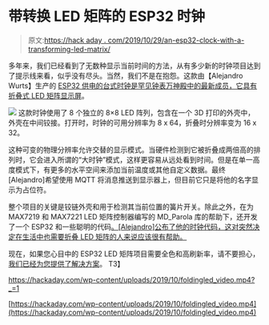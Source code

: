 # 带转换 LED 矩阵的 ESP32 时钟

> 原文:[https://hack aday . com/2019/10/29/an-esp32-clock-with-a-transforming-led-matrix/](https://hackaday.com/2019/10/29/an-esp32-clock-with-a-transforming-led-matrix/)

多年来，我们已经看到了无数种显示当前时间的方法，从有多少新的时钟项目达到了提示线来看，似乎没有尽头。当然，我们不是在抱怨。这款由【Alejandro Wurts】生产的 [ESP32 供电的台式时钟是罕见钟表万神殿中的最新成员，它具有折叠式 LED 矩阵显示屏](https://www.alejandrowurts.com/projects/iot-led-clock/)。

[![](../Images/ddb1d84b432b6bee0fec05b054830be4.png)](https://hackaday.com/wp-content/uploads/2019/10/foldingled_detail.jpg) 这款时钟使用了 8 个独立的 8×8 LED 阵列，包含在一个 3D 打印的外壳中，外壳在中间铰接。打开时，时钟的可用分辨率为 8 x 64，折叠时分辨率变为 16 x 32。

这种可变的物理分辨率允许交替的显示模式。当硬件检测到它被折叠成两倍高的排列时，它会进入所谓的“大时钟”模式，这样更容易从远处看到时间。但是在单一高度模式下，有更多的水平空间来添加当前温度或其他自定义数据。最终[Alejandro]希望使用 MQTT 将消息推送到显示器上，但目前它只是将他的名字显示为占位符。

整个项目的关键是铰链外壳和用于检测其当前位置的簧片开关。除此之外，在为 MAX7219 和 MAX7221 LED 矩阵控制器编写的 MD_Parola 库的帮助下，还开发了一个 ESP32 和一些聪明的代码[。[Alejandro]公布了他的时钟代码，这对突然决定在生活中也需要折叠 LED 矩阵的人来说应该很有帮助。](https://github.com/MajicDesigns/MD_Parola)

现在，如果您心目中的 ESP32 LED 矩阵项目需要全色和高刷新率，请不要担心，[我们已经为您提供了解决方案](https://hackaday.com/2018/04/21/fast-led-matrix-graphics-for-the-esp32/)。
T3】

 <https://hackaday.com/wp-content/uploads/2019/10/foldingled_video.mp4?_=1>

[https://hackaday.com/wp-content/uploads/2019/10/foldingled_video.mp4](https://hackaday.com/wp-content/uploads/2019/10/foldingled_video.mp4)